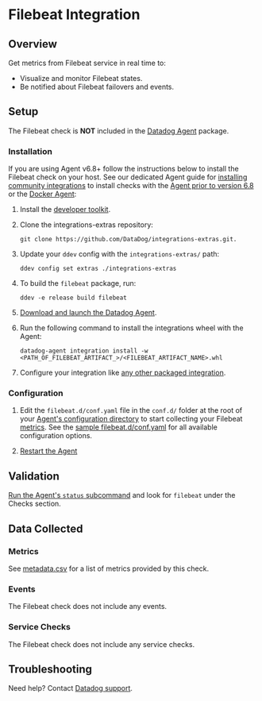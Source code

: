 # Filebeat Integration

## Overview

Get metrics from Filebeat service in real time to:

- Visualize and monitor Filebeat states.
- Be notified about Filebeat failovers and events.

## Setup

The Filebeat check is **NOT** included in the [Datadog Agent][1] package.

### Installation

If you are using Agent v6.8+ follow the instructions below to install the Filebeat check on your host. See our dedicated Agent guide for [installing community integrations][2] to install checks with the [Agent prior to version 6.8][3] or the [Docker Agent][4]:

1. Install the [developer toolkit][5].
2. Clone the integrations-extras repository:

   ```shell
   git clone https://github.com/DataDog/integrations-extras.git.
   ```

3. Update your `ddev` config with the `integrations-extras/` path:

   ```shell
   ddev config set extras ./integrations-extras
   ```

4. To build the `filebeat` package, run:

   ```shell
   ddev -e release build filebeat
   ```

5. [Download and launch the Datadog Agent][6].
6. Run the following command to install the integrations wheel with the Agent:

   ```shell
   datadog-agent integration install -w <PATH_OF_FILEBEAT_ARTIFACT_>/<FILEBEAT_ARTIFACT_NAME>.whl
   ```

7. Configure your integration like [any other packaged integration][7].

### Configuration

1. Edit the `filebeat.d/conf.yaml` file in the `conf.d/` folder at the root of your [Agent's configuration directory][8] to start collecting your Filebeat [metrics](#metric-collection). See the [sample filebeat.d/conf.yaml][9] for all available configuration options.

2. [Restart the Agent][10]

## Validation

[Run the Agent's `status` subcommand][11] and look for `filebeat` under the Checks section.

## Data Collected

### Metrics

See [metadata.csv][12] for a list of metrics provided by this check.

### Events

The Filebeat check does not include any events.

### Service Checks

The Filebeat check does not include any service checks.

## Troubleshooting

Need help? Contact [Datadog support][13].

[1]: https://app.datadoghq.com/account/settings#agent
[2]: https://docs.datadoghq.com/agent/guide/community-integrations-installation-with-docker-agent
[3]: https://docs.datadoghq.com/agent/guide/community-integrations-installation-with-docker-agent/?tab=agentpriorto68
[4]: https://docs.datadoghq.com/agent/guide/community-integrations-installation-with-docker-agent/?tab=docker
[5]: https://docs.datadoghq.com/developers/integrations/new_check_howto/#developer-toolkit
[6]: https://app.datadoghq.com/account/settings#agent
[7]: https://docs.datadoghq.com/getting_started/integrations
[8]: https://docs.datadoghq.com/agent/guide/agent-configuration-files/#agent-configuration-directory
[9]: https://github.com/DataDog/integrations-extras/blob/master/filebeat/datadog_checks/filebeat/data/conf.yaml.example
[10]: https://docs.datadoghq.com/agent/guide/agent-commands/#start-stop-and-restart-the-agent
[11]: https://docs.datadoghq.com/agent/guide/agent-commands/#service-status
[12]: https://github.com/DataDog/integrations-extras/blob/master/filebeat/metadata.csv
[13]: https://docs.datadoghq.com/help
